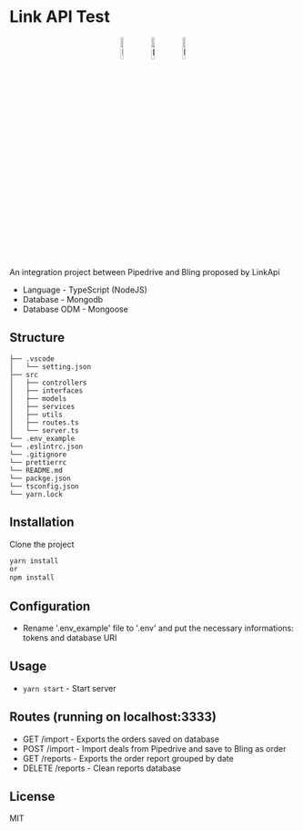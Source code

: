 # Link API Test
<p align="center">
<img alt="LinkApi" src="https://stileex.xyz/wp-content/uploads/2019/06/Pipedrive-1.png" width="10%">
  <img alt="LinkApi" src="https://www.linkapi.solutions/uploads/2019/10/LinkApi-Logo-2019.png" width="10%">
  <img alt="LinkApi" src="https://d26lpennugtm8s.cloudfront.net/apps/35-pt_BR-small-Logo-Bling-400x400px-com-fundo.png" width="10%">
  
</p>

An integration project between Pipedrive and Bling proposed by LinkApi

* Language - TypeScript (NodeJS)
* Database - Mongodb
* Database ODM - Mongoose

## Structure
```
├── .vscode
│   └── setting.json
├── src
│   ├── controllers 
│   ├── interfaces   
│   ├── models      
│   ├── services
│   ├── utils 
│   ├── routes.ts
│   └── server.ts
└── .env_example
└── .eslintrc.json
└── .gitignore
└── prettierrc
└── README.md
└── packge.json
└── tsconfig.json
└── yarn.lock
```

## Installation

Clone the project
```bash
yarn install
or
npm install
```

## Configuration
* Rename '.env_example' file to '.env' and put the necessary informations: tokens and database URI

## Usage
* `yarn start`  - Start server

## Routes (running on localhost:3333)
* GET /import - Exports the orders saved on database 
* POST /import - Import deals from Pipedrive and save to Bling as order
* GET /reports - Exports the order report grouped by date 
* DELETE /reports - Clean reports database

## License
MIT